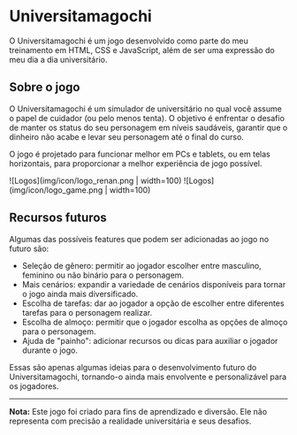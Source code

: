 # Universitamagochi

O Universitamagochi é um jogo desenvolvido como parte do meu treinamento em HTML, CSS e JavaScript, além de ser uma expressão do meu dia a dia universitário.

## Sobre o jogo

O Universitamagochi é um simulador de universitário no qual você assume o papel de cuidador (ou pelo menos tenta). O objetivo é enfrentar o desafio de manter os status do seu personagem em níveis saudáveis, garantir que o dinheiro não acabe e levar seu personagem até o final do curso.

O jogo é projetado para funcionar melhor em PCs e tablets, ou em telas horizontais, para proporcionar a melhor experiência de jogo possível.

![Logos](img/icon/logo_renan.png | width=100) ![Logos](img/icon/logo_game.png | width=100)


## Recursos futuros

Algumas das possíveis features que podem ser adicionadas ao jogo no futuro são:

- Seleção de gênero: permitir ao jogador escolher entre masculino, feminino ou não binário para o personagem.
- Mais cenários: expandir a variedade de cenários disponíveis para tornar o jogo ainda mais diversificado.
- Escolha de tarefas: dar ao jogador a opção de escolher entre diferentes tarefas para o personagem realizar.
- Escolha de almoço: permitir que o jogador escolha as opções de almoço para o personagem.
- Ajuda de "painho": adicionar recursos ou dicas para auxiliar o jogador durante o jogo.

Essas são apenas algumas ideias para o desenvolvimento futuro do Universitamagochi, tornando-o ainda mais envolvente e personalizável para os jogadores.

---
**Nota:** Este jogo foi criado para fins de aprendizado e diversão. Ele não representa com precisão a realidade universitária e seus desafios.
